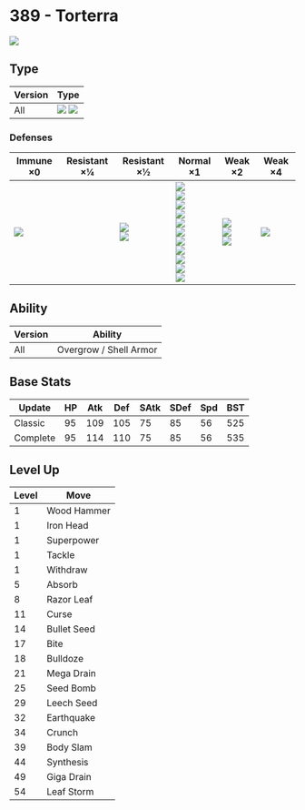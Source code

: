 # 389 - Torterra
![][389]

## Type

Version | Type
---     | ---
All     | ![][grass]  ![][ground]

### Defenses

Immune ×0         | Resistant ×¼ | Resistant ×½                 | Normal ×1                                                                                                                                                         | Weak ×2                                  | Weak ×4
---               | ---          | ---                          | ---                                                                                                                                                               | ---                                      | ---
![][electric]<br> | &nbsp;       | ![][ground]<br>![][rock]<br> | ![][normal]<br>![][fighting]<br>![][poison]<br>![][ghost]<br>![][steel]<br>![][water]<br>![][grass]<br>![][psychic]<br>![][dragon]<br>![][dark]<br>![][fairy]<br> | ![][flying]<br>![][bug]<br>![][fire]<br> | ![][ice]<br>

## Ability

Version | Ability
---     | ---
All     | Overgrow / Shell Armor

## Base Stats

Update   | HP  | Atk | Def | SAtk | SDef | Spd | BST
---      | --- | --- | --- | ---  | ---  | --- | ---
Classic  | 95  | 109 | 105 | 75   | 85   | 56  | 525
Complete | 95  | 114 | 110 | 75   | 85   | 56  | 535

## Level Up

Level | Move
---   | ---
1     | Wood Hammer
1     | Iron Head
1     | Superpower
1     | Tackle
1     | Withdraw
5     | Absorb
8     | Razor Leaf
11    | Curse
14    | Bullet Seed
17    | Bite
18    | Bulldoze
21    | Mega Drain
25    | Seed Bomb
29    | Leech Seed
32    | Earthquake
34    | Crunch
39    | Body Slam
44    | Synthesis
49    | Giga Drain
54    | Leaf Storm

[389]: ../img/pokemon/389.png
[normal]: ../img/types/normal.png
[fire]: ../img/types/fire.png
[fighting]: ../img/types/fighting.png
[water]: ../img/types/water.png
[flying]: ../img/types/flying.png
[grass]: ../img/types/grass.png
[poison]: ../img/types/poison.png
[electric]: ../img/types/electric.png
[ground]: ../img/types/ground.png
[psychic]: ../img/types/psychic.png
[rock]: ../img/types/rock.png
[ice]: ../img/types/ice.png
[bug]: ../img/types/bug.png
[dragon]: ../img/types/dragon.png
[ghost]: ../img/types/ghost.png
[dark]: ../img/types/dark.png
[steel]: ../img/types/steel.png
[fairy]: ../img/types/fairy.png
